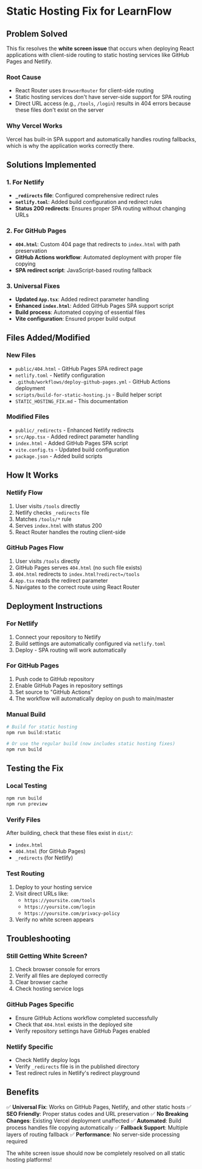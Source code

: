 # Static Hosting Fix for LearnFlow

## Problem Solved

This fix resolves the **white screen issue** that occurs when deploying React applications with client-side routing to static hosting services like GitHub Pages and Netlify.

### Root Cause
- React Router uses `BrowserRouter` for client-side routing
- Static hosting services don't have server-side support for SPA routing
- Direct URL access (e.g., `/tools`, `/login`) results in 404 errors because these files don't exist on the server

### Why Vercel Works
Vercel has built-in SPA support and automatically handles routing fallbacks, which is why the application works correctly there.

## Solutions Implemented

### 1. For Netlify
- **`_redirects` file**: Configured comprehensive redirect rules
- **`netlify.toml`**: Added build configuration and redirect rules
- **Status 200 redirects**: Ensures proper SPA routing without changing URLs

### 2. For GitHub Pages
- **`404.html`**: Custom 404 page that redirects to `index.html` with path preservation
- **GitHub Actions workflow**: Automated deployment with proper file copying
- **SPA redirect script**: JavaScript-based routing fallback

### 3. Universal Fixes
- **Updated `App.tsx`**: Added redirect parameter handling
- **Enhanced `index.html`**: Added GitHub Pages SPA support script
- **Build process**: Automated copying of essential files
- **Vite configuration**: Ensured proper build output

## Files Added/Modified

### New Files
- `public/404.html` - GitHub Pages SPA redirect page
- `netlify.toml` - Netlify configuration
- `.github/workflows/deploy-github-pages.yml` - GitHub Actions deployment
- `scripts/build-for-static-hosting.js` - Build helper script
- `STATIC_HOSTING_FIX.md` - This documentation

### Modified Files
- `public/_redirects` - Enhanced Netlify redirects
- `src/App.tsx` - Added redirect parameter handling
- `index.html` - Added GitHub Pages SPA script
- `vite.config.ts` - Updated build configuration
- `package.json` - Added build scripts

## How It Works

### Netlify Flow
1. User visits `/tools` directly
2. Netlify checks `_redirects` file
3. Matches `/tools/*` rule
4. Serves `index.html` with status 200
5. React Router handles the routing client-side

### GitHub Pages Flow
1. User visits `/tools` directly
2. GitHub Pages serves `404.html` (no such file exists)
3. `404.html` redirects to `index.html?redirect=/tools`
4. `App.tsx` reads the redirect parameter
5. Navigates to the correct route using React Router

## Deployment Instructions

### For Netlify
1. Connect your repository to Netlify
2. Build settings are automatically configured via `netlify.toml`
3. Deploy - SPA routing will work automatically

### For GitHub Pages
1. Push code to GitHub repository
2. Enable GitHub Pages in repository settings
3. Set source to "GitHub Actions"
4. The workflow will automatically deploy on push to main/master

### Manual Build
```bash
# Build for static hosting
npm run build:static

# Or use the regular build (now includes static hosting fixes)
npm run build
```

## Testing the Fix

### Local Testing
```bash
npm run build
npm run preview
```

### Verify Files
After building, check that these files exist in `dist/`:
- `index.html`
- `404.html` (for GitHub Pages)
- `_redirects` (for Netlify)

### Test Routing
1. Deploy to your hosting service
2. Visit direct URLs like:
   - `https://yoursite.com/tools`
   - `https://yoursite.com/login`
   - `https://yoursite.com/privacy-policy`
3. Verify no white screen appears

## Troubleshooting

### Still Getting White Screen?
1. Check browser console for errors
2. Verify all files are deployed correctly
3. Clear browser cache
4. Check hosting service logs

### GitHub Pages Specific
- Ensure GitHub Actions workflow completed successfully
- Check that `404.html` exists in the deployed site
- Verify repository settings have GitHub Pages enabled

### Netlify Specific
- Check Netlify deploy logs
- Verify `_redirects` file is in the published directory
- Test redirect rules in Netlify's redirect playground

## Benefits

✅ **Universal Fix**: Works on GitHub Pages, Netlify, and other static hosts
✅ **SEO Friendly**: Proper status codes and URL preservation
✅ **No Breaking Changes**: Existing Vercel deployment unaffected
✅ **Automated**: Build process handles file copying automatically
✅ **Fallback Support**: Multiple layers of routing fallback
✅ **Performance**: No server-side processing required

The white screen issue should now be completely resolved on all static hosting platforms!
